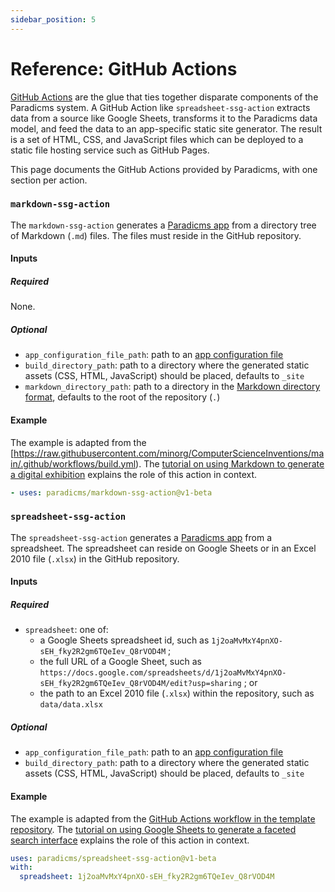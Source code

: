 ```yaml
---
sidebar_position: 5
---
```


# Reference: GitHub Actions

[GitHub Actions](https://github.com/features/actions) are the glue that ties together disparate components of the Paradicms system. A GitHub Action like `spreadsheet-ssg-action` extracts data from a source like Google Sheets, transforms it to the Paradicms data model, and feed the data to an app-specific static site generator. The result is a set of HTML, CSS, and JavaScript files which can be deployed to a static file hosting service such as GitHub Pages.

This page documents the GitHub Actions provided by Paradicms, with one section per action.


### `markdown-ssg-action`

The `markdown-ssg-action` generates a [Paradicms app](./apps) from a directory tree of Markdown (`.md`) files. The files must reside in the GitHub repository.

#### Inputs

##### Required

None.

##### Optional

* `app_configuration_file_path`: path to an [app configuration file](./app-configuration)
* `build_directory_path`: path to a directory where the generated static assets (CSS, HTML, JavaScript) should be placed, defaults to `_site`
* `markdown_directory_path`: path to a directory in the [Markdown directory format](./markdown-format), defaults to the root of the repository (`.`) 

#### Example

The example is adapted from the [https://raw.githubusercontent.com/minorg/ComputerScienceInventions/main/.github/workflows/build.yml). The [tutorial on using Markdown to generate a digital exhibition](/docs/tutorials/markdown-ssg) explains the role of this action in context.

```yaml
- uses: paradicms/markdown-ssg-action@v1-beta
```


### `spreadsheet-ssg-action`

The `spreadsheet-ssg-action` generates a [Paradicms app](./apps) from a spreadsheet. The spreadsheet can reside on Google Sheets or in an Excel 2010 file (`.xlsx`) in the GitHub repository.

#### Inputs

##### Required

* `spreadsheet`: one of:
    * a Google Sheets spreadsheet id, such as `1j2oaMvMxY4pnXO-sEH_fky2R2gm6TQeIev_Q8rVOD4M` ;
    * the full URL of a Google Sheet, such as `https://docs.google.com/spreadsheets/d/1j2oaMvMxY4pnXO-sEH_fky2R2gm6TQeIev_Q8rVOD4M/edit?usp=sharing` ; or
    * the path to an Excel 2010 file (`.xlsx`) within the repository, such as `data/data.xlsx`

##### Optional

* `app_configuration_file_path`: path to an [app configuration file](./app-configuration)
* `build_directory_path`: path to a directory where the generated static assets (CSS, HTML, JavaScript) should be placed, defaults to `_site`

#### Example

The example is adapted from the [GitHub Actions workflow in the template repository](https://raw.githubusercontent.com/dressdiscover/exhibitions/main/.github/workflows/build.yml). The [tutorial on using Google Sheets to generate a faceted search interface](/docs/tutorials/spreadsheet-ssg) explains the role of this action in context.

```yaml
uses: paradicms/spreadsheet-ssg-action@v1-beta
with:
  spreadsheet: 1j2oaMvMxY4pnXO-sEH_fky2R2gm6TQeIev_Q8rVOD4M
```
